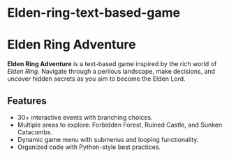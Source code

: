 # Elden-ring-text-based-game
# Elden Ring Adventure

**Elden Ring Adventure** is a text-based game inspired by the rich world of *Elden Ring*. Navigate through a perilous landscape, make decisions, and uncover hidden secrets as you aim to become the Elden Lord.

## Features
- 30+ interactive events with branching choices.
- Multiple areas to explore: Forbidden Forest, Ruined Castle, and Sunken Catacombs.
- Dynamic game menu with submenus and looping functionality.
- Organized code with Python-style best practices.

